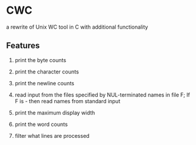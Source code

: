 # CWC

a rewrite of Unix WC tool in C with additional functionality

## Features

1. print the byte counts

2. print the character counts

3. print the newline counts

4. read input from the files specified by NUL-terminated names in file F; If  F  is  -  then  read names from standard input

5. print the maximum display width

6. print the word counts

7. filter what lines are processed

